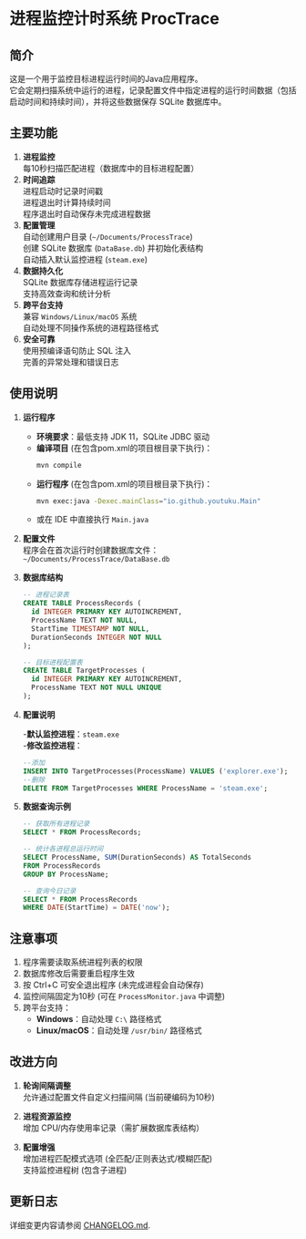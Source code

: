 # 进程监控计时系统 ProcTrace

## 简介
这是一个用于监控目标进程运行时间的Java应用程序。  
它会定期扫描系统中运行的进程，记录配置文件中指定进程的运行时间数据（包括启动时间和持续时间），并将这些数据保存 SQLite 数据库中。

## 主要功能
1. **进程监控**  
    每10秒扫描匹配进程（数据库中的目标进程配置）
2. **时间追踪**  
    进程启动时记录时间戳  
    进程退出时计算持续时间  
    程序退出时自动保存未完成进程数据
3. **配置管理**  
    自动创建用户目录 (`~/Documents/ProcessTrace`)  
    创建 SQLite 数据库 (`DataBase.db`) 并初始化表结构  
    自动插入默认监控进程 (`steam.exe`)
4. **数据持久化**  
    SQLite 数据库存储进程运行记录  
    支持高效查询和统计分析
5. **跨平台支持**  
    兼容 `Windows/Linux/macOS` 系统  
    自动处理不同操作系统的进程路径格式
6. **安全可靠**  
    使用预编译语句防止 SQL 注入  
    完善的异常处理和错误日志

## 使用说明
1. **运行程序**
   - **环境要求**：最低支持 JDK 11，SQLite JDBC 驱动
   - **编译项目** (在包含pom.xml的项目根目录下执行)：
     ```bash
     mvn compile
     ```
   - **运行程序** (在包含pom.xml的项目根目录下执行)：
     ```bash
     mvn exec:java -Dexec.mainClass="io.github.youtuku.Main"
     ```
   - 或在 IDE 中直接执行 `Main.java`

2. **配置文件**  
    程序会在首次运行时创建数据库文件：  
    `~/Documents/ProcessTrace/DataBase.db`  

3. **数据库结构**
   ```sql
   -- 进程记录表
   CREATE TABLE ProcessRecords (
     id INTEGER PRIMARY KEY AUTOINCREMENT,
     ProcessName TEXT NOT NULL,
     StartTime TIMESTAMP NOT NULL,
     DurationSeconds INTEGER NOT NULL
   );
   
   -- 目标进程配置表
   CREATE TABLE TargetProcesses (
     id INTEGER PRIMARY KEY AUTOINCREMENT,
     ProcessName TEXT NOT NULL UNIQUE
   );

4. **配置说明**  

    -**默认监控进程**：`steam.exe`  
    -**修改监控进程**：
    ```sql  
    --添加
    INSERT INTO TargetProcesses(ProcessName) VALUES ('explorer.exe');  
    --删除
    DELETE FROM TargetProcesses WHERE ProcessName = 'steam.exe';

5. **数据查询示例**
    ```sql  
    -- 获取所有进程记录
    SELECT * FROM ProcessRecords;

    -- 统计各进程总运行时间
    SELECT ProcessName, SUM(DurationSeconds) AS TotalSeconds 
    FROM ProcessRecords 
    GROUP BY ProcessName;

    -- 查询今日记录
    SELECT * FROM ProcessRecords 
    WHERE DATE(StartTime) = DATE('now');
    ```
## 注意事项
1. 程序需要读取系统进程列表的权限
2. 数据库修改后需要重启程序生效
3. 按 Ctrl+C 可安全退出程序 (未完成进程会自动保存)
4. 监控间隔固定为10秒 (可在 `ProcessMonitor.java` 中调整)
5. 跨平台支持：
    - **Windows**：自动处理 `C:\` 路径格式
    - **Linux/macOS**：自动处理 `/usr/bin/` 路径格式


## 改进方向
1. **轮询间隔调整**  
    允许通过配置文件自定义扫描间隔 (当前硬编码为10秒)
   
2. **进程资源监控**  
    增加 CPU/内存使用率记录（需扩展数据库表结构）

3. **配置增强**  
    增加进程匹配模式选项 (全匹配/正则表达式/模糊匹配)  
    支持监控进程树 (包含子进程)

## 更新日志  
详细变更内容请参阅 [CHANGELOG.md](CHANGELOG.md).

